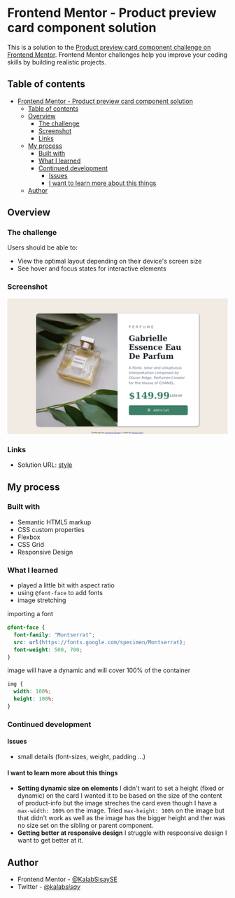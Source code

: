 # Frontend Mentor - Product preview card component solution

This is a solution to the [Product preview card component challenge on Frontend Mentor](https://www.frontendmentor.io/challenges/product-preview-card-component-GO7UmttRfa). Frontend Mentor challenges help you improve your coding skills by building realistic projects.

## Table of contents

- [Frontend Mentor - Product preview card component solution](#frontend-mentor---product-preview-card-component-solution)
  - [Table of contents](#table-of-contents)
  - [Overview](#overview)
    - [The challenge](#the-challenge)
    - [Screenshot](#screenshot)
    - [Links](#links)
  - [My process](#my-process)
    - [Built with](#built-with)
    - [What I learned](#what-i-learned)
    - [Continued development](#continued-development)
      - [Issues](#issues)
      - [I want to learn more about this things](#i-want-to-learn-more-about-this-things)
  - [Author](#author)

## Overview

### The challenge

Users should be able to:

- View the optimal layout depending on their device's screen size
- See hover and focus states for interactive elements

### Screenshot

![screenshot](./assets/screenshot_wide_final.png)

### Links

- Solution URL: [style](../product-preview-card-component-main/style.css)

## My process

### Built with

- Semantic HTML5 markup
- CSS custom properties
- Flexbox
- CSS Grid
- Responsive Design

### What I learned

- played a little bit with aspect ratio
- using `@font-face` to add fonts
- image stretching

importing a font

```css
@font-face {
  font-family: "Montserrat";
  src: url(https://fonts.google.com/specimen/Montserrat);
  font-weight: 500, 700;
}
```

image will have a dynamic and will cover 100% of the container

```css
img {
  width: 100%;
  height: 100%;
}
```

### Continued development

#### Issues

- small details (font-sizes, weight, padding ...)

#### I want to learn more about this things

- **Setting dynamic size on elements**
  I didn't want to set a height (fixed or dynamic) on the card I wanted it to be based on the size of the content of product-info but the image streches the card even though I have a `max-width: 100%` on the image.
  Tried `max-height: 100%` on the image but that didn't work as well as the image has the bigger height and ther was no size set on the sibling or parent component.
- **Getting better at responsive design**
  I struggle with respoonsive design I want to get better at it.

## Author

- Frontend Mentor - [@KalabSisaySE](https://www.frontendmentor.io/profile/KalabSisaySE)
- Twitter - [@kalab*sisay*](https://www.twitter.com/kalab_sisay_)
